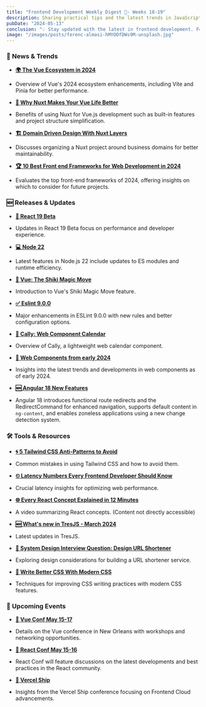 ```yaml
---
title: "Frontend Development Weekly Digest 🧘- Weeks 18-19"
description: Sharing practical tips and the latest trends in JavaScript
pubDate: "2024-05-13"
conclusion: "💡 Stay updated with the latest in frontend development. Follow the links for more insights."
image: "/images/posts/ferenc-almasi-hMYODfDWs9M-unsplash.jpg"
---
```


### 📢 News & Trends

- **[🌍 The Vue Ecosystem in 2024](https://frontendmasters.com/blog/the-vue-ecosystem-in-2024/)**

- Overview of Vue's 2024 ecosystem enhancements, including Vite and Pinia for better performance.

- **[🚀 Why Nuxt Makes Your Vue Life Better](https://vuejsdevelopers.com/2024/04/10/why-nuxt-makes-your-vue-life-better/)**

- Benefits of using Nuxt for Vue.js development such as built-in features and project structure simplification.

- **[🏗 Domain Driven Design With Nuxt Layers](https://vueschool.io/articles/vuejs-tutorials/domain-driven-design-with-nuxt-layers/)**

- Discusses organizing a Nuxt project around business domains for better maintainability.

- **[🏆 10 Best Front end Frameworks for Web Development in 2024](https://www.knowledgehut.com/blog/web-development/front-end-development-frameworks)**

- Evaluates the top front-end frameworks of 2024, offering insights on which to consider for future projects.

### 🆕 Releases & Updates

- **[🔧 React 19 Beta](https://react.dev/blog/2024/04/25/react-19)**

- Updates in React 19 Beta focus on performance and developer experience.

- **[💻 Node 22](https://coderoasis.com/nodejs-22-released/)**

- Latest features in Node.js 22 include updates to ES modules and runtime efficiency.

- **[🔮 Vue: The Shiki Magic Move](https://antfu.me/posts/shiki-magic-move)**

- Introduction to Vue's Shiki Magic Move feature.

- **[✅ Eslint 9.0.0](https://eslint.org/blog/2024/04/eslint-v9.0.0-released/)**

- Major enhancements in ESLint 9.0.0 with new rules and better configuration options.

- **[📆 Cally: Web Component Calendar](https://wicky.nillia.ms/cally/)**

- Overview of Cally, a lightweight web calendar component.

- **[🔄 Web Components from early 2024](https://chrisburnell.com/note/early-2024-web-components/)**

- Insights into the latest trends and developments in web components as of early 2024.

- **[🆕 Angular 18 New Features](https://medium.com/@sergey.dudik/angular-18-new-features-babdeb6bc84e)**

- Angular 18 introduces functional route redirects and the RedirectCommand for enhanced navigation, supports default content in `ng-content`, and enables zoneless applications using a new change detection system.

### 🛠 Tools & Resources

- **[🌀 5 Tailwind CSS Anti-Patterns to Avoid](https://spin.atomicobject.com/tailwind-css-anti-patterns)**

- Common mistakes in using Tailwind CSS and how to avoid them.

- **[⏲ Latency Numbers Every Frontend Developer Should Know](https://vercel.com/blog/latency-numbers-every-web-developer-should-know)**

- Crucial latency insights for optimizing web performance.

- **[🌐 Every React Concept Explained in 12 Minutes](https://www.youtube.com/watch?v=wIyHSOugGGw)**

- A video summarizing React concepts. (Content not directly accessible)

- **[🆕 What's new in TresJS - March 2024](https://tresjs.org/blog/whats-new-march-2024/)**

- Latest updates in TresJS.

- **[🔗 System Design Interview Question: Design URL Shortener](https://levelup.gitconnected.com/system-design-interview-question-design-url-shortener-c3278a99fc35)**

- Exploring design considerations for building a URL shortener service.

- **[🎨 Write Better CSS With Modern CSS](https://css-tip.com/better-modern-css/)**

- Techniques for improving CSS writing practices with modern CSS features.

### 📆 Upcoming Events

- **[🎉 Vue Conf May 15-17](https://vueconf.us/)**

- Details on the Vue conference in New Orleans with workshops and networking opportunities.

- **[🎨 React Conf May 15-16](https://conf.react.dev/agenda)**

- React Conf will feature discussions on the latest developments and best practices in the React community.

- **[🚢 Vercel Ship](https://vercel.com/ship)**

- Insights from the Vercel Ship conference focusing on Frontend Cloud advancements.
